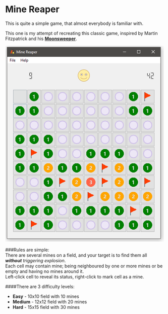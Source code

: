 # Mine Reaper
This is quite a simple game, that almost everybody is familiar with.

This one is my attempt of recreating this classic game, inspired by Martin Fitzpatrick and his [**Moonsweeper**](https://leanpub.com/create-simple-gui-applications).

![Current interface](img/screenshot.png)

###Rules are simple:  
There are several mines on a field, and your target is to find them all _**without** triggering explosion_.  
Each cell may contain mine; being neighboured by one or more mines or be empty and having no mines around it.  
Left-click cell to reveal its status, right-click to mark cell as a mine.

####There are 3 difficulty levels:
- **Easy** - 10x10 field with 10 mines
- **Medium** - 12x12 field with 20 mines
- **Hard** - 15x15 field with 30 mines